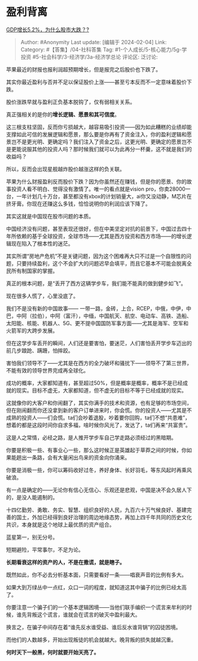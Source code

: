 # 盈利背离
[GDP增长5.2%，为什么股市大跌？?](https://www.zhihu.com/question/642790249/answer/3386396619)

> Author: #Anonymity
> Last update: [编辑于 2024-02-04]
> Link:
> Category:  #【答集】/04-社科答集
> Tag: #1-个人成长/5-核心能力/5g-学投资 #5-社会科学/3-经济学/3a-经济学总论
> 评论区:
> 泛讨论:

苹果最近的财报也报利润超预期增长，但是报完之后股价也下跌了。

其实你最近盈利与否并不足以保证股价上涨——甚至亏本反而不一定意味着股价下跌。

股价涨跌早就与盈利正负基本脱钩了，仅有弱相关关系。

真正强相关的是你的**增长逻辑、愿景和其可信度**。

这三根支柱坚固，反而你亏损越大，越容易吸引投资——因为如此糟糕的业绩却能支撑如此可信的发展逻辑和愿景，那么要是你再有了资金注入，你的盈利逻辑和愿景岂不是更光明、更确定吗？我们注入了资金之后，这更光明、更确定的愿景岂不是更能说服其他的投资人吗？那时候我们就可以为此再分一杯羹，这不就是我们的收益吗？

所以，反而会出现星舰越炸股价越涨这样的负关联。

苹果为什么财报盈利反而股价下跌？因为你虽然还在赚钱，但是你的愿景、你的故事投资人看不明白、觉得没有激情了。唯一的看点就是vision pro，你卖28000一台，一年计划几十万台，甚至都没有xbox的计划销量大，ai你又没动静，M芯片在挤牙膏。你现在还赚这么多钱，恰恰说明你的利润应该下降了。

其实这就是中国现在股市问题的本质。

中国经济没有问题，甚至表现还很好，但在中美坚定对抗的前景下，中国过去四十年所依赖的基于全球投资，全球市场——尤其是西方投资和西方市场——的增长逻辑现在陷入了根本性的迷茫。

其实所谓“房地产危机”不是关键问题，因为这个困难再大只不过是一个自限性的问题，只要持续盈利，这个不会扩大的问题迟早会填平，而且它基本不可能会脱离全民所有制国家的掌握。

真正的根本问题，是“丢开了西方这辆学步车，我们能不能真的做到健步如飞”。

现在很多人慌了，心里没底了。

我们不是没有新的中国故事—— 一带一路，金砖，上合，RCEP，中俄，中伊，中巴，中阿（拉伯），中阿（富汗），中缅，中国航天、航空、电动车、高铁、造船、太阳能、核能、机器人、5G、更不提中国国防军事方面——尤其是海军、空军和火箭军的大跨步发展。

但在这学步车丢开的瞬间，人们还是要害怕，要迷茫，人们害怕丢开学步车迈出的前几步踉跄、蹒跚，怕摔跤。

害怕我们领导不了——尤其是在西方的全力破坏和骚扰下——领导不了第三世界，不能有效的领导世界完成再全球化。

成功的概率，大家都知道有，甚至超过50%，但是概率是概率，概率不是已经成就的现实。目标不虚无，大家都知道，但不虚无的目标不等于已经成就的现实。

这就像你的大客户和你闹翻了，其实你满手的技术和资源，也有足够的市场空间，但在刚闹翻而你还没拿到新的客户订单进来时，你会慌。你的投资人——尤其是不成熟的投资人——们会慌。ta们会吵着退股，吵着要你回购，ta们不想“共患难”，想着的都是这段时间你自求多福，啥时候你风光了，发达了，ta们再来“共富贵”。

这是人之常情，必经之路，是人推开学步车自己学走路必须经过的黑暗期。

你要是积极一些、有事业心一些，那么这时候正是英雄起于草莽之间的时候，你如果能趟出一条路，会有大量闲出鸟来的资金向你涌来。

你要是消极一些，你可以筹码收好过冬，养好身体、长好羽毛，等东风起时再乘风破浪。

有一点是确定的——无论你有信心无信心、乐观还是悲观，中国是决不会久居人下的，是没人能遏制的。

十四亿勤劳、勇敢、务实、智慧、组织良好的人民，九百六十万气候良好、基建完善的国土，外加已经得到良好治理的周边地缘态势，再加上四千年共同的历史文化共识，本身就是这个地球上最优质的资产组合。

蓝星第一，别无分号。

短期避险，平常事尔，不足为论。

**长期看衰这样的资产的人，不是在撒谎，就是瞎子。**

既然如此，你不必去分析基本面，只需要看好一条——唱衰声音的比例有多大。

如果大到万绿丛中一点红，众口一词的程度，就知道这其中骗子的比例已经太高了。

你要注意一个骗子们的一个基本逻辑困境——当他们联手编织一个谎言来牟利的时候，谁先背叛这个谎言，谁就会在谎言的破灭中盈利最大。

换言之，在骗子中间存在着“谁先反水谁受益、谁后反水谁背锅”的囚徒困境。

而他们的人数越多，开始出现叛徒的机会就越大。晚背叛的损失就越沉重。

**何时天下一般黑，何时就要开始天亮了。**
